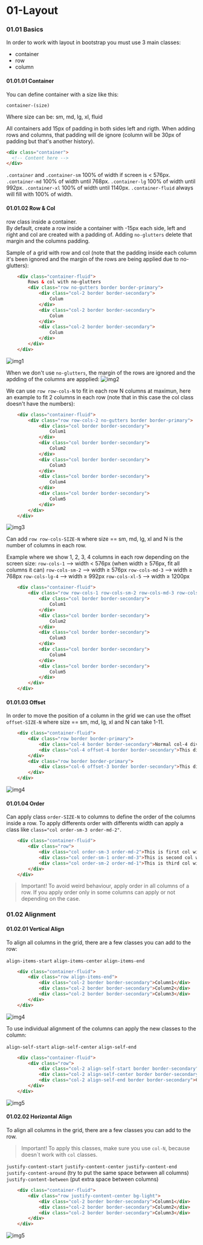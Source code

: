 # 01-Layout

### 01.01 Basics

In order to work with layout in bootstrap you must use 3 main classes:
 - container
 - row
 - column

#### 01.01.01  Container

You can define container with a size like this:

```container-(size)```

Where size can be: sm, md, lg, xl, fluid

All containers add 15px of padding in both sides left and rigth. When adding rows and columns, that padding will de ignore (column will be 30px of padding but that's another history).

```html
<div class="container">
  <!-- Content here -->
</div>
```

```.container``` and ```.container-sm``` 100% of width if screen is < 576px.
```.container-md``` 100% of width until 768px.
```.container-lg``` 100% of width until 992px.
```.container-xl``` 100% of width until 1140px.
```.container-fluid``` always will fill with 100% of width.

#### 01.01.02  Row & Col

row class inside a container.   
By default, create a row inside a container with -15px each side, left and right and col are created with a padding of. Adding `no-glutters` delete that margin and the columns padding.

Sample of a grid with row and col (note that the padding inside each column it's been ignored and the margin of the rows are being applied due to no-glutters):
```html
    <div class="container-fluid">
        Rows & col with no-glutters
        <div class="row no-gutters border border-primary">
            <div class="col-2 border border-secondary">
                Colum
            </div>
            <div class="col-2 border border-secondary">
                Colum
            </div>
            <div class="col-2 border border-secondary">
                Colum
            </div>
        </div>
    </div>
```
![img1](./img/RowCol-noglutters.JPG)

When we don't use `no-glutters`, the margin of the rows are ignored and the apdding of the columns are appplied:
![img2](./img/RowCol-normal.JPG)


We can use `row row-cols-N` to fit in each row N columns at maximun, here an example to fit 2 columns in each row (note that in this case the col class doesn't have the numbers):
```html
    <div class="container-fluid">
        <div class="row row-cols-2 no-gutters border border-primary">
            <div class="col border border-secondary">
                Colum1
            </div>
            <div class="col border border-secondary">
                Colum2
            </div>
            <div class="col border border-secondary">
                Colum3
            </div>
            <div class="col border border-secondary">
                Colum4
            </div>
            <div class="col border border-secondary">
                Colum5
            </div>
        </div>
    </div>
```
![img3](./img/rowcol2.JPG)

Can add `row row-cols-SIZE-N` where size == sm, md, lg, xl and N is the number of columns in each row.

Example where we show 1, 2, 3, 4 columns in each row depending on the screen size:
`row-cols-1` --> width < 576px (when width ≥ 576px, fit all columns it can)
`row-cols-sm-2` --> width ≥ 576px
`row-cols-md-3` --> width ≥ 768px
`row-cols-lg-4` --> width ≥ 992px
`row-cols-xl-5` --> width ≥ 1200px

```html
    <div class="container-fluid">
        <div class="row row-cols-1 row-cols-sm-2 row-cols-md-3 row-cols-lg-4 row-cols-xl-5 border border-primary">
            <div class="col border border-secondary">
                Colum1
            </div>
            <div class="col border border-secondary">
                Colum2
            </div>
            <div class="col border border-secondary">
                Colum3
            </div>
            <div class="col border border-secondary">
                Colum4
            </div>
            <div class="col border border-secondary">
                Colum5
            </div>
        </div>
    </div>
```

#### 01.01.03  Offset
In order to move the position of a column in the grid we can use the offset `offset-SIZE-N` where size == sm, md, lg, xl and N can take 1-11.

```html
    <div class="container-fluid">
        <div class="row border border-primary">
            <div class="col-4 border border-secondary">Normal col-4 div</div>
            <div class="col-4 offset-4 border border-secondary">This div has an offset-4, so include in the left 4 columns. </div>
        </div>
        <div class="row border border-primary">
            <div class="col-6 offset-3 border border-secondary">This div has an offset-3, so include in the left 3 columns. (a way to align in the center)</div>
        </div>
    </div>
```

![img4](./img/colOffset.JPG)

#### 01.01.04  Order

Can apply class `order-SIZE-N` to columns to define the order of the columns inside a row. To apply differents order with differents width can apply a class like `class="col order-sm-3 order-md-2"`.

```html
    <div class="container-fluid">
        <div class="row">
            <div class="col order-sm-3 order-md-2">This is first col with order sm-3 and md-2</div>
            <div class="col order-sm-1 order-md-3">This is second col with order sm-1 and md-3</div>
            <div class="col order-sm-2 order-md-1">This is third col with order sm-2 and md-1</div>
        </div>
    </div>
```
>Important!
To avoid weird behaviour, apply order in all columns of a row. If you apply order only in some columns can apply or not depending on the case.

### 01.02 Alignment

#### 01.02.01  Vertical Align

To align all columns in the grid, there are a few classes you can add to the row:

`align-items-start`
`align-items-center`
`align-items-end`

```html
    <div class="container-fluid">
        <div class="row align-items-end">
            <div class="col-2 border border-secondary">Column1</div>
            <div class="col-2 border border-secondary">Column2</div>
            <div class="col-2 border border-secondary">Column3</div>
        </div>
    </div>
```
![img4](./img/VerticalAlign.JPG)


To use individual alignment of the columns can apply the new classes to the column:

`align-self-start`
`align-self-center`
`align-self-end`

```html
    <div class="container-fluid">
        <div class="row">
            <div class="col-2 align-self-start border border-secondary">Column1</div>
            <div class="col-2 align-self-center border border-secondary">Column2</div>
            <div class="col-2 align-self-end border border-secondary">Column3</div>
        </div>
    </div>
```
![img5](./img/VerticalAlignSelf.JPG)


#### 01.02.02  Horizontal Align

To align all columns in the grid, there are a few classes you can add to the row.
>Important!
To apply this classes, make sure you use `col-N`, because doesn´t work with `col` classes.

`justify-content-start`
`justify-content-center`
`justify-content-end`
`justify-content-around` (try to put the same space betwwen all columns)
`justify-content-between` (put extra space between columns)

```html
    <div class="container-fluid">
        <div class="row justify-content-center bg-light">
            <div class="col-2 border border-secondary">Column1</div>
            <div class="col-2 border border-secondary">Column2</div>
            <div class="col-2 border border-secondary">Column3</div>
        </div>
    </div>
```
![img5](./img/HorizontalAlignment.JPG)





